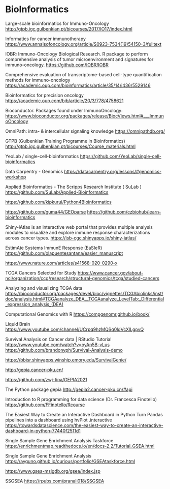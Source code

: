 # BioInformatics

Large-scale bioinformatics for Immuno-Oncology
http://gtpb.igc.gulbenkian.pt/bicourses/2017/IO17/index.html

Informatics for cancer immunotherapy
https://www.annalsofoncology.org/article/S0923-7534(19)54150-3/fulltext

IOBR: Immuno-Oncology Biological Research. R package to perform comprehensive analysis of tumor microenvironment and signatures for immuno-oncology.
https://github.com/IOBR/IOBR

Comprehensive evaluation of transcriptome-based cell-type quantification methods for immuno-oncology
https://academic.oup.com/bioinformatics/article/35/14/i436/5529146

Bioinformatics for precision oncology
https://academic.oup.com/bib/article/20/3/778/4758621

Bioconductor. Packages found under ImmunoOncology:
https://www.bioconductor.org/packages/release/BiocViews.html#___ImmunoOncology

OmniPath: intra- & intercellular signaling knowledge
https://omnipathdb.org/

GTPB (Gulbenkian Training Programme in Bioinformatics)
http://gtpb.igc.gulbenkian.pt/bicourses/Course_materials.html

YeoLab / single-cell-bioinformatics
https://github.com/YeoLab/single-cell-bioinformatics
 
Data Carpentry - Genomics
https://datacarpentry.org/lessons/#genomics-workshop
 
Applied Bioinformatics - The Scripps Research Institute ( SuLab )
https://github.com/SuLab/Applied-Bioinformatics

https://github.com/kipkurui/Python4Bioinformatics

https://github.com/guma44/GEOparse
https://github.com/czbiohub/learn-bioinformatics

Shiny-iAtlas is an interactive web portal that provides multiple analysis modules to visualize and explore
immune response characterizations across cancer types. 
https://isb-cgc.shinyapps.io/shiny-iatlas/

EstimAte Systems ImmunE Response (EaSIeR)
https://github.com/olapuentesantana/easier_manuscript

https://www.nature.com/articles/s41568-020-0290-x

TCGA Cancers Selected for Study 
https://www.cancer.gov/about-nci/organization/ccg/research/structural-genomics/tcga/studied-cancers

Analyzing and visualizing TCGA data
https://bioconductor.org/packages/devel/bioc/vignettes/TCGAbiolinks/inst/doc/analysis.html#TCGAanalyze_DEA__TCGAanalyze_LevelTab:_Differential_expression_analysis_(DEA)

Computational Genomics with R
https://compgenomr.github.io/book/

Liquid Brain
https://www.youtube.com/channel/UCrpq9hzMQSq0ldVcXlLgpvQ
 
Survival Analysis on Cancer data | RStudio Tutorial
https://www.youtube.com/watch?v=oyAn5B-vLus
https://github.com/brandonyph/Survival-Analysis-demo
 
https://bbisr.shinyapps.winship.emory.edu/SurvivalGenie/

http://gepia.cancer-pku.cn/

https://github.com/zwj-tina/GEPIA2021

The Python package gepia
http://gepia2.cancer-pku.cn/#api

Introduction to R programming for data science (Dr. Francesca Finotello)
https://github.com/FFinotello/Rcourse

The Easiest Way to Create an Interactive Dashboard in Python
Turn Pandas pipelines into a dashboard using hvPlot .interactive
https://towardsdatascience.com/the-easiest-way-to-create-an-interactive-dashboard-in-python-77440f2511d1


Single Sample Gene Enrichment Analysis Taskforce
https://enrichmentmap.readthedocs.io/en/docs-2.2/Tutorial_GSEA.html

Single Sample Gene Enrichment Analysis
https://ayguno.github.io/curious/portfolio/GSEAtaskforce.html

https://www.gsea-msigdb.org/gsea/index.jsp

SSGSEA
https://rpubs.com/pranali018/SSGSEA


